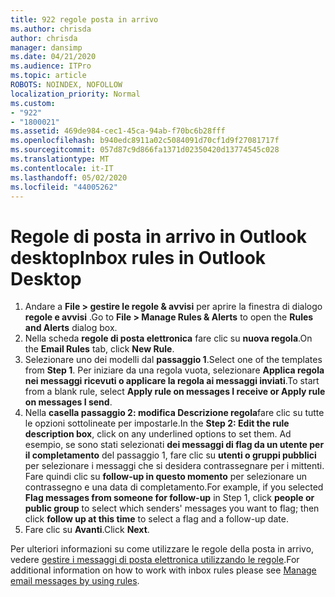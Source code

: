 ```yaml
---
title: 922 regole posta in arrivo
ms.author: chrisda
author: chrisda
manager: dansimp
ms.date: 04/21/2020
ms.audience: ITPro
ms.topic: article
ROBOTS: NOINDEX, NOFOLLOW
localization_priority: Normal
ms.custom:
- "922"
- "1800021"
ms.assetid: 469de984-cec1-45ca-94ab-f70bc6b28fff
ms.openlocfilehash: b940edc8911a02c5084091d70cf1d9f27081717f
ms.sourcegitcommit: 057d87c9d866fa1371d02350420d13774545c028
ms.translationtype: MT
ms.contentlocale: it-IT
ms.lasthandoff: 05/02/2020
ms.locfileid: "44005262"
---
```

# <a name="inbox-rules-in-outlook-desktop"></a><span data-ttu-id="d97b7-102">Regole di posta in arrivo in Outlook desktop</span><span class="sxs-lookup"><span data-stu-id="d97b7-102">Inbox rules in Outlook Desktop</span></span>

1. <span data-ttu-id="d97b7-103">Andare a **File > gestire le regole & avvisi** per aprire la finestra di dialogo **regole e avvisi** .</span><span class="sxs-lookup"><span data-stu-id="d97b7-103">Go to **File > Manage Rules & Alerts** to open the **Rules and Alerts** dialog box.</span></span>
2. <span data-ttu-id="d97b7-104">Nella scheda **regole di posta elettronica** fare clic su **nuova regola**.</span><span class="sxs-lookup"><span data-stu-id="d97b7-104">On the **Email Rules** tab, click **New Rule**.</span></span>
3. <span data-ttu-id="d97b7-105">Selezionare uno dei modelli dal **passaggio 1**.</span><span class="sxs-lookup"><span data-stu-id="d97b7-105">Select one of the templates from **Step 1**.</span></span> <span data-ttu-id="d97b7-106">Per iniziare da una regola vuota, selezionare **Applica regola nei messaggi ricevuti o applicare la regola ai messaggi inviati**.</span><span class="sxs-lookup"><span data-stu-id="d97b7-106">To start from a blank rule, select **Apply rule on messages I receive or Apply rule on messages I send**.</span></span>
4. <span data-ttu-id="d97b7-107">Nella **casella passaggio 2: modifica Descrizione regola**fare clic su tutte le opzioni sottolineate per impostarle.</span><span class="sxs-lookup"><span data-stu-id="d97b7-107">In the **Step 2: Edit the rule description box**, click on any underlined options to set them.</span></span> <span data-ttu-id="d97b7-108">Ad esempio, se sono stati selezionati **dei messaggi di flag da un utente per il completamento** del passaggio 1, fare clic su **utenti o gruppi pubblici** per selezionare i messaggi che si desidera contrassegnare per i mittenti. Fare quindi clic su **follow-up in questo momento** per selezionare un contrassegno e una data di completamento.</span><span class="sxs-lookup"><span data-stu-id="d97b7-108">For example, if you selected **Flag messages from someone for follow-up** in Step 1, click **people or public group** to select which senders' messages you want to flag; then click **follow up at this time** to select a flag and a follow-up date.</span></span>
5. <span data-ttu-id="d97b7-109">Fare clic su **Avanti**.</span><span class="sxs-lookup"><span data-stu-id="d97b7-109">Click **Next**.</span></span>

<span data-ttu-id="d97b7-110">Per ulteriori informazioni su come utilizzare le regole della posta in arrivo, vedere [gestire i messaggi di posta elettronica utilizzando le regole](https://support.office.com/article/manage-email-messages-by-using-rules-c24f5dea-9465-4df4-ad17-a50704d66c59).</span><span class="sxs-lookup"><span data-stu-id="d97b7-110">For additional information on how to work with inbox rules please see [Manage email messages by using rules](https://support.office.com/article/manage-email-messages-by-using-rules-c24f5dea-9465-4df4-ad17-a50704d66c59).</span></span>
